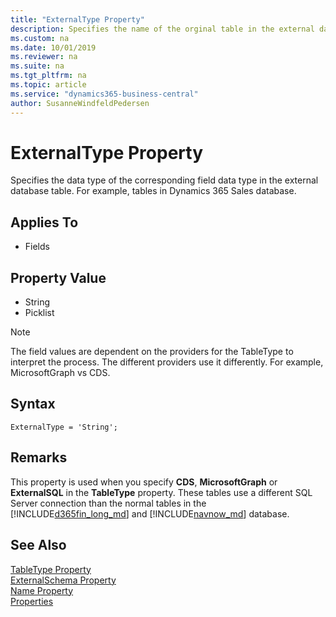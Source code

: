 ```yaml
---
title: "ExternalType Property"
description: Specifies the name of the orginal table in the external database. 
ms.custom: na
ms.date: 10/01/2019
ms.reviewer: na
ms.suite: na
ms.tgt_pltfrm: na
ms.topic: article
ms.service: "dynamics365-business-central"
author: SusanneWindfeldPedersen
---
```


# ExternalType Property
Specifies the data type of the corresponding field data type in the external database table. For example, tables in Dynamics 365 Sales database.

## Applies To  

- Fields 

## Property Value

- String  
- Picklist

> [!NOTE]  
> The field values are dependent on the providers for the TableType to interpret the process. The different providers use it differently. For example, MicrosoftGraph vs CDS. 

## Syntax
```
ExternalType = 'String';
```

## Remarks  
This property is used when you specify **CDS**, **MicrosoftGraph** or **ExternalSQL** in the **TableType** property. These tables use a different SQL Server connection than the normal tables in the [!INCLUDE[d365fin_long_md](../includes/d365fin_long_md.md)] and [!INCLUDE[navnow_md](../includes/navnow_md.md)] database.  

## See Also  
[TableType Property](devenv-tabletype-property.md)  
[ExternalSchema Property](devenv-externalschema-property.md)  
[Name Property](devenv-name-property.md)  
[Properties](devenv-properties.md)  